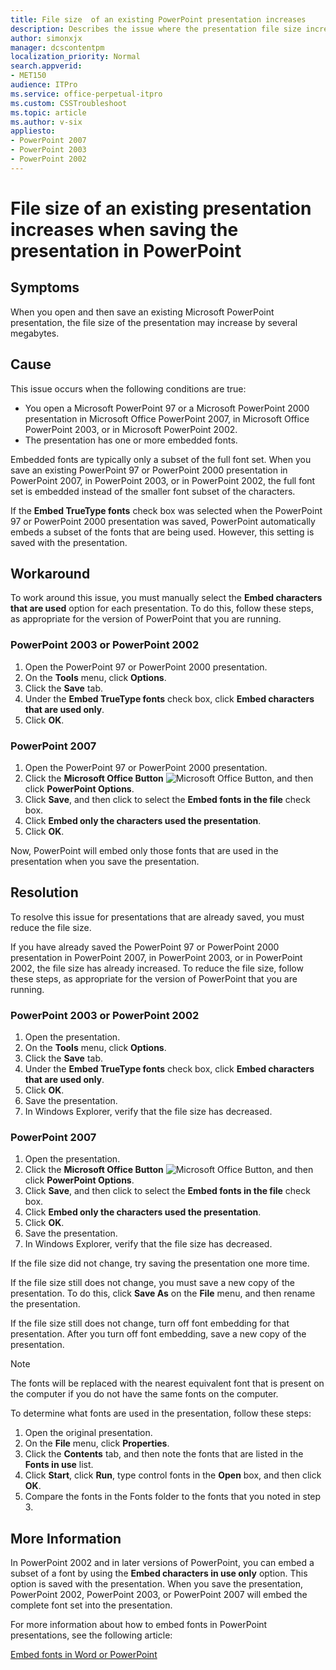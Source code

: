 ```yaml
---
title: File size  of an existing PowerPoint presentation increases
description: Describes the issue where the presentation file size increases when you save the presentation using PowerPoint.
author: simonxjx
manager: dcscontentpm
localization_priority: Normal
search.appverid: 
- MET150
audience: ITPro
ms.service: office-perpetual-itpro
ms.custom: CSSTroubleshoot
ms.topic: article
ms.author: v-six
appliesto:
- PowerPoint 2007
- PowerPoint 2003
- PowerPoint 2002
---
```


# File size of an existing presentation increases when saving the presentation in PowerPoint

## Symptoms

When you open and then save an existing Microsoft PowerPoint presentation, the file size of the presentation may increase by several megabytes.

## Cause

This issue occurs when the following conditions are true:

- You open a Microsoft PowerPoint 97 or a Microsoft PowerPoint 2000 presentation in Microsoft Office PowerPoint 2007, in Microsoft Office PowerPoint 2003, or in Microsoft PowerPoint 2002.
- The presentation has one or more embedded fonts.

Embedded fonts are typically only a subset of the full font set. When you save an existing PowerPoint 97 or PowerPoint 2000 presentation in PowerPoint 2007, in PowerPoint 2003, or in PowerPoint 2002, the full font set is embedded instead of the smaller font subset of the characters.

If the **Embed TrueType fonts** check box was selected when the PowerPoint 97 or PowerPoint 2000 presentation was saved, PowerPoint automatically embeds a subset of the fonts that are being used. However, this setting is saved with the presentation.

## Workaround

To work around this issue, you must manually select the **Embed characters that are used** option for each presentation. To do this, follow these steps, as appropriate for the version of PowerPoint that you are running.

### PowerPoint 2003 or PowerPoint 2002

1. Open the PowerPoint 97 or PowerPoint 2000 presentation.
2. On the **Tools** menu, click **Options**.
3. Click the **Save** tab.
4. Under the **Embed TrueType fonts** check box, click **Embed characters that are used only**.
5. Click **OK**.

### PowerPoint 2007

1. Open the PowerPoint 97 or PowerPoint 2000 presentation.
2. Click the **Microsoft Office Button** ![Microsoft Office Button](https://support.microsoft.com/library/images/support/kbgraphics/public/en-us/office2007filebutton.jpg), and then click **PowerPoint Options**.
3. Click **Save**, and then click to select the **Embed fonts in the file** check box.
4. Click **Embed only the characters used the presentation**.
5. Click **OK**.

Now, PowerPoint will embed only those fonts that are used in the presentation when you save the presentation.

## Resolution

To resolve this issue for presentations that are already saved, you must reduce the file size.

If you have already saved the PowerPoint 97 or PowerPoint 2000 presentation in PowerPoint 2007, in PowerPoint 2003, or in PowerPoint 2002, the file size has already increased. To reduce the file size, follow these steps, as appropriate for the version of PowerPoint that you are running.

### PowerPoint 2003 or PowerPoint 2002

1. Open the presentation.
2. On the **Tools** menu, click **Options**.
3. Click the **Save** tab.
4. Under the **Embed TrueType fonts** check box, click **Embed characters that are used only**.
5. Click **OK**.
6. Save the presentation.
7. In Windows Explorer, verify that the file size has decreased.

### PowerPoint 2007

1. Open the presentation.
2. Click the **Microsoft Office Button** ![Microsoft Office Button](https://support.microsoft.com/library/images/support/kbgraphics/public/en-us/office2007filebutton.jpg), and then click **PowerPoint Options**.
3. Click **Save**, and then click to select the **Embed fonts in the file** check box.
4. Click **Embed only the characters used the presentation**.
5. Click **OK**.
6. Save the presentation.
7. In Windows Explorer, verify that the file size has decreased.

If the file size did not change, try saving the presentation one more time.

If the file size still does not change, you must save a new copy of the presentation. To do this, click **Save As** on the **File** menu, and then rename the presentation.

If the file size still does not change, turn off font embedding for that presentation. After you turn off font embedding, save a new copy of the presentation.

> [!NOTE]
> The fonts will be replaced with the nearest equivalent font that is present on the computer if you do not have the same fonts on the computer.

To determine what fonts are used in the presentation, follow these steps:

1. Open the original presentation.
2. On the **File** menu, click **Properties**.
3. Click the **Contents** tab, and then note the fonts that are listed in the **Fonts in use** list.
4. Click **Start**, click **Run**, type control fonts in the **Open** box, and then click **OK**.
5. Compare the fonts in the Fonts folder to the fonts that you noted in step 3.

## More Information

In PowerPoint 2002 and in later versions of PowerPoint, you can embed a subset of a font by using the **Embed characters in use only** option. This option is saved with the presentation. When you save the presentation, PowerPoint 2002, PowerPoint 2003, or PowerPoint 2007 will embed the complete font set into the presentation.

For more information about how to embed fonts in PowerPoint presentations, see the following article:

[Embed fonts in Word or PowerPoint](https://support.office.com/article/embed-fonts-in-word-or-powerpoint-cb3982aa-ea76-4323-b008-86670f222dbc?ui=en-US&rs=en-US&ad=US
)
